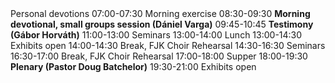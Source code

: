 <tr scope="row">
  <th></th>
  <td>Personal devotions</td>
</tr>
<tr>
  <th>07:00-07:30</th>
  <td>Morning exercise</td>
</tr>
<tr>
  <th>08:30-09:30</th>
  <td><strong>Morning devotional, small groups session (Dániel Varga)</strong></td>
</tr>
<tr>
  <th>09:45-10:45</th>
  <td><strong>Testimony (Gábor Horváth)</strong></td>
</tr>
<tr>
  <th>11:00-13:00</th>
  <td>Seminars</td>
</tr>
<tr>
  <th>13:00-14:00</th>
  <td>Lunch</td>
</tr>
<tr>
  <th>13:00-14:30</th>
  <td>Exhibits open</td>
</tr>
<tr>
  <th>14:00-14:30</th>
  <td>Break, FJK Choir Rehearsal</td>
</tr>
<tr>
  <th>14:30-16:30</th>
  <td>Seminars</td>
</tr>
<tr>
  <th>16:30-17:00</th>
  <td>Break, FJK Choir Rehearsal</td>
</tr>
<tr>
  <th>17:00-18:00</th>
  <td>Supper</td>
</tr>
<tr>
  <th>18:00-19:30</th>
  <td><strong>Plenary (Pastor Doug Batchelor)</strong></td>
</tr>
<tr>
  <th>19:30-21:00</th>
  <td>Exhibits open</td>
</tr>
